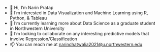 - 👋 Hi, I’m Narin Pratap
- 👀 I’m interested in Data Visualization and Machine Learning using R, Python, & Tableau
- 🌱 I’m currently learning more about Data Science as a graduate student in Northwestern University
- 💞️ I’m looking to collaborate on any interesting predictive models that involve Regression/Classification
- 📫 You can reach me at narindhatwalia2021@u.northwestern.edu

<!---
NarinCodes/NarinCodes is a ✨ special ✨ repository because its `README.md` (this file) appears on your GitHub profile.
You can click the Preview link to take a look at your changes.
--->
